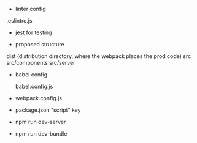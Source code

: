 

- linter config

.eslintrc.js

- jest for testing

- proposed structure

dist (distribution directory, where the webpack places the prod code)
src
src/components
src/server

- babel config

	babel.config.js

- webpack.config.js

- package.json "script" key

- npm run dev-server
- npm run dev-bundle
